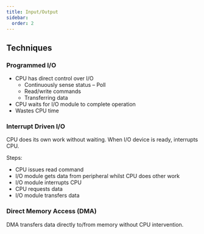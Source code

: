 ```yaml
---
title: Input/Output
sidebar:
  order: 2
---
```


## Techniques

### Programmed I/O

- CPU has direct control over I/O
  - Continuously sense status – Poll
  - Read/write commands
  - Transferring data
- CPU waits for I/O module to complete operation
- Wastes CPU time

### Interrupt Driven I/O

CPU does its own work without waiting. When I/O device is ready, interrupts CPU.

Steps:
- CPU issues read command
- I/O module gets data from peripheral whilst CPU does other work
- I/O module interrupts CPU
- CPU requests data
- I/O module transfers data

### Direct Memory Access (DMA)

DMA transfers data directly to/from memory without CPU intervention.
